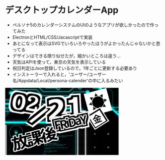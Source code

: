 # デスクトップカレンダーApp
- ペルソナ5のカレンダーシステムのUIのようなアプリが欲しかったので作ってみた
- ElectronとHTML/CSS/Jacascriptで実装
- あとになって表示はSVGでいろいろやったほうがよかったんじゃないかと思ってる
- デザインはできる限り似せたが，細かいところは違う...
- 天気はAPIを使って，東京の天気を表示している
- 祝日判定はJson登録しているので，1年ごとに更新する必要あり
- インストーラーで入れると，'ユーザー/ユーザー名/Appdata/Local/persona-calender'の中に入るみたい

![完成イメージ](img/image.png)
